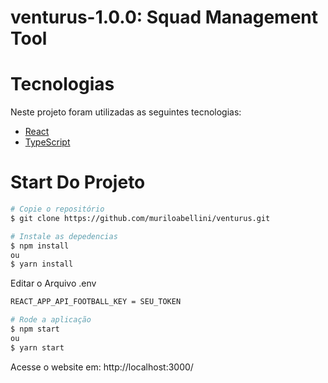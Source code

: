 # venturus-1.0.0: Squad Management Tool


# Tecnologias
Neste projeto foram utilizadas as seguintes tecnologias:
* [React](https://pt-br.reactjs.org/)
* [TypeScript](https://www.typescriptlang.org/)

# Start Do Projeto
```bash
# Copie o repositório
$ git clone https://github.com/muriloabellini/venturus.git

# Instale as depedencias
$ npm install
ou
$ yarn install
```
Editar o Arquivo .env
```bash
REACT_APP_API_FOOTBALL_KEY = SEU_TOKEN

```

```bash
# Rode a aplicação
$ npm start
ou
$ yarn start
```

Acesse o website em: http://localhost:3000/
